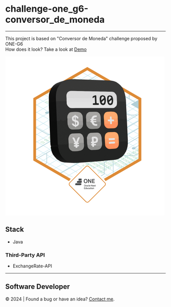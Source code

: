 # challenge-one_g6-conversor_de_moneda
---
This project is based on "Conversor de Moneda" challenge proposed by ONE-G6  
How does it look? Take a look at [Demo](https://youtu.be/-TJ4sduDhZY)

![badge conversor](./badge-conversor.png)

## Stack
- Java
### Third-Party API
- ExchangeRate-API
---
## Software Developer
:copyright: 2024  |  Found a bug or have an idea? [Contact me](https://github.com/javierandres-dev).
